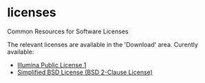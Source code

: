 licenses
========

Common Resources for Software Licenses

The relevant licenses are available in the 'Download' area.
Curently available:
  - [Illumina Public License 1](http://cloud.github.com/downloads/sequencing/licenses/Illumina_Public_License_1.pdf)
  - [Simplified BSD License (BSD 2-Clause License)](Simplified-BSD-License.txt)
